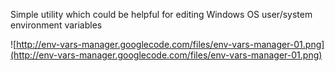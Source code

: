 Simple utility which could be helpful for editing Windows OS user/system environment variables


![http://env-vars-manager.googlecode.com/files/env-vars-manager-01.png](http://env-vars-manager.googlecode.com/files/env-vars-manager-01.png)